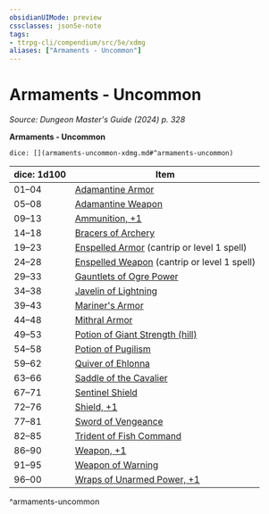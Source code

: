 ```yaml
---
obsidianUIMode: preview
cssclasses: json5e-note
tags:
- ttrpg-cli/compendium/src/5e/xdmg
aliases: ["Armaments - Uncommon"]
---
```

# Armaments - Uncommon
*Source: Dungeon Master's Guide (2024) p. 328* 

**Armaments - Uncommon**

`dice: [](armaments-uncommon-xdmg.md#^armaments-uncommon)`

| dice: 1d100 | Item |
|-------------|------|
| 01–04 | [Adamantine Armor](3-Mechanics/CLI/items/adamantine-armor-xdmg.md) |
| 05–08 | [Adamantine Weapon](3-Mechanics/CLI/items/adamantine-weapon-xdmg.md) |
| 09–13 | [Ammunition, +1](3-Mechanics/CLI/items/1-ammunition-xdmg.md) |
| 14–18 | [Bracers of Archery](3-Mechanics/CLI/items/bracers-of-archery-xdmg.md) |
| 19–23 | [Enspelled Armor](3-Mechanics/CLI/items/enspelled-armor-xdmg.md) (cantrip or level 1 spell) |
| 24–28 | [Enspelled Weapon](3-Mechanics/CLI/items/enspelled-weapon-xdmg.md) (cantrip or level 1 spell) |
| 29–33 | [Gauntlets of Ogre Power](3-Mechanics/CLI/items/gauntlets-of-ogre-power-xdmg.md) |
| 34–38 | [Javelin of Lightning](3-Mechanics/CLI/items/javelin-of-lightning-xdmg.md) |
| 39–43 | [Mariner's Armor](3-Mechanics/CLI/items/mariners-armor-xdmg.md) |
| 44–48 | [Mithral Armor](3-Mechanics/CLI/items/mithral-armor-xdmg.md) |
| 49–53 | [Potion of Giant Strength (hill)](3-Mechanics/CLI/items/potion-of-hill-giant-strength-xdmg.md) |
| 54–58 | [Potion of Pugilism](3-Mechanics/CLI/items/potion-of-pugilism-xdmg.md) |
| 59–62 | [Quiver of Ehlonna](3-Mechanics/CLI/items/quiver-of-ehlonna-xdmg.md) |
| 63–66 | [Saddle of the Cavalier](3-Mechanics/CLI/items/saddle-of-the-cavalier-xdmg.md) |
| 67–71 | [Sentinel Shield](3-Mechanics/CLI/items/sentinel-shield-xdmg.md) |
| 72–76 | [Shield, +1](3-Mechanics/CLI/items/1-shield-xdmg.md) |
| 77–81 | [Sword of Vengeance](3-Mechanics/CLI/items/sword-of-vengeance-xdmg.md) |
| 82–85 | [Trident of Fish Command](3-Mechanics/CLI/items/trident-of-fish-command-xdmg.md) |
| 86–90 | [Weapon, +1](3-Mechanics/CLI/items/1-weapon-xdmg.md) |
| 91–95 | [Weapon of Warning](3-Mechanics/CLI/items/weapon-of-warning-xdmg.md) |
| 96–00 | [Wraps of Unarmed Power, +1](3-Mechanics/CLI/items/1-wraps-of-unarmed-power-xdmg.md) |
^armaments-uncommon